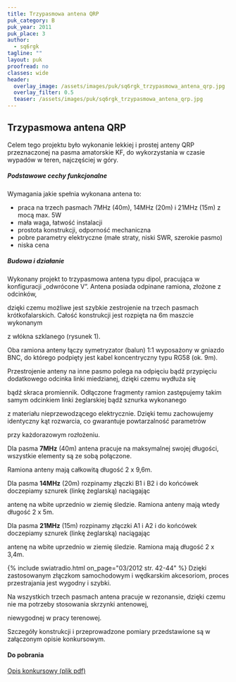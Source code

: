 ```yaml
---
title: Trzypasmowa antena QRP
puk_category: B
puk_year: 2011
puk_place: 3
author: 
  - sq6rgk
tagline: ""
layout: puk
proofread: no
classes: wide
header:
  overlay_image: /assets/images/puk/sq6rgk_trzypasmowa_antena_qrp.jpg
  overlay_filter: 0.5
  teaser: /assets/images/puk/sq6rgk_trzypasmowa_antena_qrp.jpg
---
```






 







Trzypasmowa antena QRP
----------------------





 Celem tego projektu było wykonanie lekkiej i prostej anteny QRP przeznaczonej na pasma amatorskie KF, do wykorzystania w czasie wypadów w teren, najczęściej w góry.




##### Podstawowe cechy funkcjonalne




Wymagania jakie spełnia wykonana antena to:


* praca na trzech pasmach 7MHz (40m), 14MHz (20m) i 21MHz (15m) z mocą max. 5W
* mała waga, łatwość instalacji
* prostota konstrukcji, odporność mechaniczna
* pobre parametry elektryczne (małe straty, niski SWR, szerokie pasmo)
* niska cena




##### Budowa i działanie




 Wykonany projekt to trzypasmowa antena typu dipol, pracująca w konfiguracji „odwrócone V”. Antena posiada odpinane ramiona, złożone z odcinków,

 dzięki czemu możliwe jest szybkie zestrojenie na trzech pasmach krótkofalarskich. Całość konstrukcji jest rozpięta na 6m maszcie wykonanym

 z włókna szklanego (rysunek 1).






 Oba ramiona anteny łączy symetryzator (balun) 1:1 wyposażony w gniazdo BNC, do którego podpięty jest kabel koncentryczny typu RG58 (ok. 9m).

 Przestrojenie anteny na inne pasmo polega na odpięciu bądź przypięciu dodatkowego odcinka linki miedzianej, dzięki czemu wydłuża się

 bądź skraca promiennik. Odłączone fragmenty ramion zastępujemy takim samym odcinkiem linki żeglarskiej bądź sznurka wykonanego

 z materiału nieprzewodzącego elektrycznie. Dzięki temu zachowujemy identyczny kąt rozwarcia, co gwarantuje powtarzalność parametrów

 przy każdorazowym rozłożeniu.






 Dla pasma **7MHz** (40m) antena pracuje na maksymalnej swojej długości, wszystkie elementy są ze sobą połączone.

 Ramiona anteny mają całkowitą długość 2 x 9,6m.






 Dla pasma **14MHz** (20m) rozpinamy złączki B1 i B2 i do końcówek doczepiamy sznurek (linkę żeglarską) naciągając

 antenę na wbite uprzednio w ziemię śledzie. Ramiona anteny mają wtedy długość 2 x 5m.






 Dla pasma **21MHz** (15m) rozpinamy złączki A1 i A2 i do końcówek doczepiamy sznurek (linkę żeglarską) naciągając

 antenę na wbite uprzednio w ziemię śledzie. Ramiona mają długość 2 x 3,4m.





{% include swiatradio.html on_page="03/2012 str. 42-44" %}
Dzięki zastosowanym złączkom samochodowym i wędkarskim akcesoriom, proces przestrajania jest wygodny i szybki.

Na wszystkich trzech pasmach antena pracuje w rezonansie, dzięki czemu nie ma potrzeby stosowania skrzynki antenowej,

niewygodnej w pracy terenowej.






Szczegóły konstrukcji i przeprowadzone pomiary przedstawione są w załączonym opisie konkursowym.





#### Do pobrania

[Opis konkursowy (plik pdf)](/assets/bin/SQ6RGK_AntenaQRPdoSOTA.pdf)






 





 


